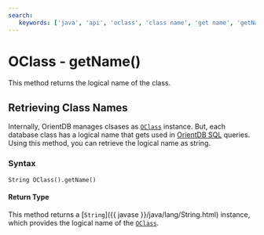 ```yaml
---
search:
   keywords: ['java', 'api', 'oclass', 'class name', 'get name', 'getName']
---
```


# OClass - getName()

This method returns the logical name of the class.

## Retrieving Class Names

Internally, OrientDB manages clsases as [`OClass`](Java-Ref-OClass.md) instance.  But, each database class has a logical name that gets used in [OrientDB SQL](../sql/SQL.md) queries.  Using this method, you can retrieve the logical name as string.

### Syntax

```
String OClass().getName()
```

#### Return Type

This method returns a [`String`]({{ javase }}/java/lang/String.html) instance, which provides the logical name of the [`OClass`](Java-Ref-OClass.md).

